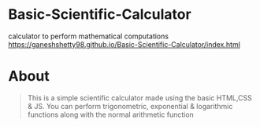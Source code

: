 # Basic-Scientific-Calculator
calculator to perform mathematical computations
https://ganeshshetty98.github.io/Basic-Scientific-Calculator/index.html
# About
>This is a simple scientific calculator made using the basic HTML,CSS & JS.
You can perform trigonometric, exponential & logarithmic functions along with the normal arithmetic function


